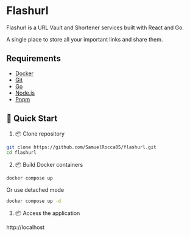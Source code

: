 # Flashurl

Flashurl is a URL Vault and Shortener services built with React and Go.

A single place to store all your important links and share them.

## Requirements

- [Docker](https://www.docker.com)
- [Git](https://git-scm.com/)
- [Go](https://go.dev/)
- [Node.js](https://nodejs.org/)
- [Pnpm](https://pnpm.io/)

## 🚀 Quick Start

1. 📦 Clone repository

```bash
git clone https://github.com/SamuelRocca85/flashurl.git
cd flashurl
```

2. 📦 Build Docker containers

```bash
docker compose up
```

Or use detached mode

```bash
docker compose up -d
```

3. 📦 Access the application

http://localhost
